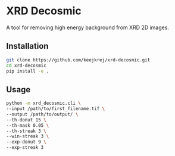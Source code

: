 # XRD Decosmic

A tool for removing high energy background from XRD 2D images.

## Installation

```bash
git clone https://github.com/keejkrej/xrd-decosmic.git
cd xrd-decosmic
pip install -e .
```

## Usage

```bash
python -m xrd_decosmic.cli \
--input /path/to/first_filename.tif \
--output /path/to/output/ \
--th-donut 15 \
--th-mask 0.05 \
--th-streak 3 \
--win-streak 3 \
--exp-donut 9 \
--exp-streak 3
```
